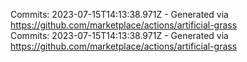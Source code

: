 Commits: 2023-07-15T14:13:38.971Z - Generated via https://github.com/marketplace/actions/artificial-grass
<br>
Commits: 2023-07-15T14:13:38.971Z - Generated via https://github.com/marketplace/actions/artificial-grass
<br>
